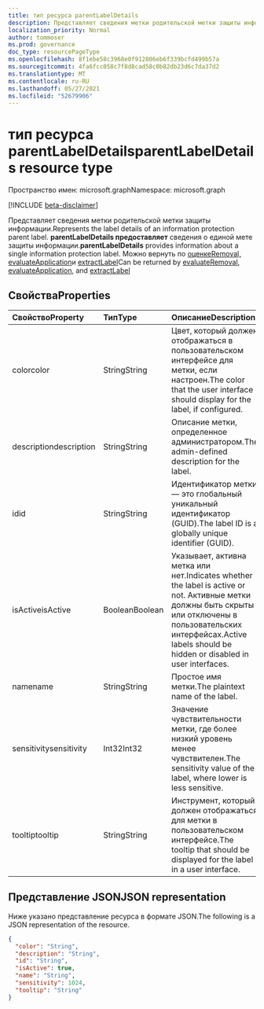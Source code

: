 ```yaml
---
title: тип ресурса parentLabelDetails
description: Представляет сведения метки родительской метки защиты информации.
localization_priority: Normal
author: tommoser
ms.prod: governance
doc_type: resourcePageType
ms.openlocfilehash: 8f1ebe58c3968e0f912806eb6f339bcfd499b57a
ms.sourcegitcommit: 4fa6fcc058c7f8d8cad58c0b82db23d6c7da37d2
ms.translationtype: MT
ms.contentlocale: ru-RU
ms.lasthandoff: 05/27/2021
ms.locfileid: "52679906"
---
```

# <a name="parentlabeldetails-resource-type"></a><span data-ttu-id="d3d80-103">тип ресурса parentLabelDetails</span><span class="sxs-lookup"><span data-stu-id="d3d80-103">parentLabelDetails resource type</span></span>

<span data-ttu-id="d3d80-104">Пространство имен: microsoft.graph</span><span class="sxs-lookup"><span data-stu-id="d3d80-104">Namespace: microsoft.graph</span></span>

[!INCLUDE [beta-disclaimer](../../includes/beta-disclaimer.md)]

<span data-ttu-id="d3d80-105">Представляет сведения метки родительской метки защиты информации.</span><span class="sxs-lookup"><span data-stu-id="d3d80-105">Represents the label details of an information protection parent label.</span></span> <span data-ttu-id="d3d80-106">**parentLabelDetails предоставляет** сведения о единой мете защиты информации.</span><span class="sxs-lookup"><span data-stu-id="d3d80-106">**parentLabelDetails** provides information about a single information protection label.</span></span> <span data-ttu-id="d3d80-107">Можно вернуть по [оценкеRemoval,](../api/informationprotectionlabel-evaluateremoval.md) [evaluateApplication](../api/informationprotectionlabel-evaluateapplication.md)и [extractLabel](../api/informationprotectionlabel-extractLabel.md)</span><span class="sxs-lookup"><span data-stu-id="d3d80-107">Can be returned by [evaluateRemoval](../api/informationprotectionlabel-evaluateremoval.md), [evaluateApplication](../api/informationprotectionlabel-evaluateapplication.md), and [extractLabel](../api/informationprotectionlabel-extractLabel.md)</span></span>

## <a name="properties"></a><span data-ttu-id="d3d80-108">Свойства</span><span class="sxs-lookup"><span data-stu-id="d3d80-108">Properties</span></span>

| <span data-ttu-id="d3d80-109">Свойство</span><span class="sxs-lookup"><span data-stu-id="d3d80-109">Property</span></span>    | <span data-ttu-id="d3d80-110">Тип</span><span class="sxs-lookup"><span data-stu-id="d3d80-110">Type</span></span>    | <span data-ttu-id="d3d80-111">Описание</span><span class="sxs-lookup"><span data-stu-id="d3d80-111">Description</span></span>                                                                                                  |
| :---------- | :------ | :----------------------------------------------------------------------------------------------------------- |
| <span data-ttu-id="d3d80-112">color</span><span class="sxs-lookup"><span data-stu-id="d3d80-112">color</span></span>       | <span data-ttu-id="d3d80-113">String</span><span class="sxs-lookup"><span data-stu-id="d3d80-113">String</span></span>  | <span data-ttu-id="d3d80-114">Цвет, который должен отображаться в пользовательском интерфейсе для метки, если настроен.</span><span class="sxs-lookup"><span data-stu-id="d3d80-114">The color that the user interface should display for the label, if configured.</span></span>                               |
| <span data-ttu-id="d3d80-115">description</span><span class="sxs-lookup"><span data-stu-id="d3d80-115">description</span></span> | <span data-ttu-id="d3d80-116">String</span><span class="sxs-lookup"><span data-stu-id="d3d80-116">String</span></span>  | <span data-ttu-id="d3d80-117">Описание метки, определенное администратором.</span><span class="sxs-lookup"><span data-stu-id="d3d80-117">The admin-defined description for the label.</span></span>                                                                 |
| <span data-ttu-id="d3d80-118">id</span><span class="sxs-lookup"><span data-stu-id="d3d80-118">id</span></span>          | <span data-ttu-id="d3d80-119">String</span><span class="sxs-lookup"><span data-stu-id="d3d80-119">String</span></span>  | <span data-ttu-id="d3d80-120">Идентификатор метки — это глобальный уникальный идентификатор (GUID).</span><span class="sxs-lookup"><span data-stu-id="d3d80-120">The label ID is a globally unique identifier (GUID).</span></span>                                                          |
| <span data-ttu-id="d3d80-121">isActive</span><span class="sxs-lookup"><span data-stu-id="d3d80-121">isActive</span></span>    | <span data-ttu-id="d3d80-122">Boolean</span><span class="sxs-lookup"><span data-stu-id="d3d80-122">Boolean</span></span> | <span data-ttu-id="d3d80-123">Указывает, активна метка или нет.</span><span class="sxs-lookup"><span data-stu-id="d3d80-123">Indicates whether the label is active or not.</span></span> <span data-ttu-id="d3d80-124">Активные метки должны быть скрыты или отключены в пользовательских интерфейсах.</span><span class="sxs-lookup"><span data-stu-id="d3d80-124">Active labels should be hidden or disabled in user interfaces.</span></span> |
| <span data-ttu-id="d3d80-125">name</span><span class="sxs-lookup"><span data-stu-id="d3d80-125">name</span></span>        | <span data-ttu-id="d3d80-126">String</span><span class="sxs-lookup"><span data-stu-id="d3d80-126">String</span></span>  | <span data-ttu-id="d3d80-127">Простое имя метки.</span><span class="sxs-lookup"><span data-stu-id="d3d80-127">The plaintext name of the label.</span></span>                                                                             |
| <span data-ttu-id="d3d80-128">sensitivity</span><span class="sxs-lookup"><span data-stu-id="d3d80-128">sensitivity</span></span> | <span data-ttu-id="d3d80-129">Int32</span><span class="sxs-lookup"><span data-stu-id="d3d80-129">Int32</span></span>   | <span data-ttu-id="d3d80-130">Значение чувствительности метки, где более низкий уровень менее чувствителен.</span><span class="sxs-lookup"><span data-stu-id="d3d80-130">The sensitivity value of the label, where lower is less sensitive.</span></span>                                           |
| <span data-ttu-id="d3d80-131">tooltip</span><span class="sxs-lookup"><span data-stu-id="d3d80-131">tooltip</span></span>     | <span data-ttu-id="d3d80-132">String</span><span class="sxs-lookup"><span data-stu-id="d3d80-132">String</span></span>  | <span data-ttu-id="d3d80-133">Инструмент, который должен отображаться для метки в пользовательском интерфейсе.</span><span class="sxs-lookup"><span data-stu-id="d3d80-133">The tooltip that should be displayed for the label in a user interface.</span></span>                                      |

## <a name="json-representation"></a><span data-ttu-id="d3d80-134">Представление JSON</span><span class="sxs-lookup"><span data-stu-id="d3d80-134">JSON representation</span></span>

<span data-ttu-id="d3d80-135">Ниже указано представление ресурса в формате JSON.</span><span class="sxs-lookup"><span data-stu-id="d3d80-135">The following is a JSON representation of the resource.</span></span>

<!-- {
  "blockType": "resource",
  "optionalProperties": [

  ],
  "@odata.type": "microsoft.graph.parentLabelDetails",
  "baseType": null
}-->

```json
{
  "color": "String",
  "description": "String",
  "id": "String",
  "isActive": true,
  "name": "String",
  "sensitivity": 1024,
  "tooltip": "String"
}
```

<!-- uuid: 16cd6b66-4b1a-43a1-adaf-3a886856ed98
2019-02-04 14:57:30 UTC -->
<!-- {
  "type": "#page.annotation",
  "description": "parentLabelDetails resource",
  "keywords": "",
  "section": "documentation",
  "tocPath": ""
}-->
